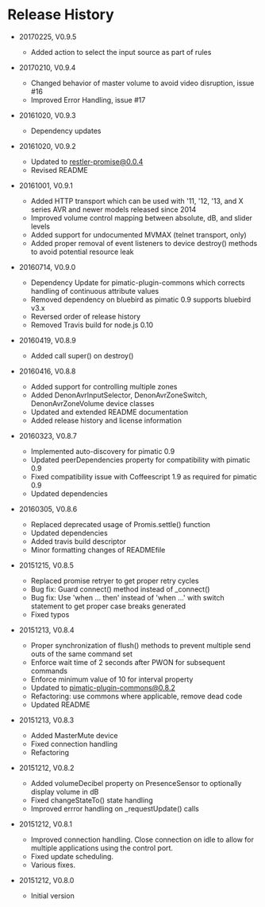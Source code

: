 # Release History

* 20170225, V0.9.5
    * Added action to select the input source as part of rules
    
* 20170210, V0.9.4
    * Changed behavior of master volume to avoid video disruption, issue #16 
    * Improved Error Handling, issue #17
    
* 20161020, V0.9.3
    * Dependency updates
    
* 20161020, V0.9.2
    * Updated to restler-promise@0.0.4
    * Revised README
    
* 20161001, V0.9.1
    * Added HTTP transport which can be used with '11, '12, '13, and X series AVR and newer models released since 2014
    * Improved volume control mapping between absolute, dB, and slider levels
    * Added support for undocumented MVMAX (telnet transport, only)
    * Added proper removal of event listeners to device destroy() methods to avoid potential resource leak
    
* 20160714, V0.9.0
    * Dependency Update for pimatic-plugin-commons which corrects handling of continuous attribute values
    * Removed dependency on bluebird as pimatic 0.9 supports bluebird v3.x
    * Reversed order of release history
    * Removed Travis build for node.js 0.10
    
* 20160419, V0.8.9
    * Added call super() on destroy()
    
* 20160416, V0.8.8
    * Added support for controlling multiple zones
    * Added DenonAvrInputSelector, DenonAvrZoneSwitch, DenonAvrZoneVolume device classes
    * Updated and extended README documentation
    * Added release history and license information

* 20160323, V0.8.7
    * Implemented auto-discovery for pimatic 0.9
    * Updated peerDependencies property for compatibility with pimatic 0.9
    * Fixed compatibility issue with Coffeescript 1.9 as required for pimatic 0.9
    * Updated dependencies

* 20160305, V0.8.6
    * Replaced deprecated usage of Promis.settle() function
    * Updated dependencies
    * Added travis build descriptor
    * Minor formatting changes of READMEfile

* 20151215, V0.8.5
    * Replaced promise retryer to get proper retry cycles
    * Bug fix: Guard connect() method instead of _connect()
    * Bug fix: Use 'when ... then' instead of 'when ...' with switch statement to get proper case breaks generated
    * Fixed typos

* 20151213, V0.8.4
    * Proper synchronization of flush() methods to prevent multiple send outs of the same command set
    * Enforce wait time of 2 seconds after PWON for subsequent commands
    * Enforce minimum value of 10 for interval property
    * Updated to pimatic-plugin-commons@0.8.2
    * Refactoring: use commons where applicable, remove dead code
    * Updated README

* 20151213, V0.8.3
    * Added MasterMute device
    * Fixed connection handling
    * Refactoring

* 20151212, V0.8.2
    * Added volumeDecibel property on PresenceSensor to optionally display volume in dB
    * Fixed changeStateTo() state handling
    * Improved errror handling on _requestUpdate() calls

* 20151212, V0.8.1
    * Improved connection handling. Close connection on idle to allow for multiple applications using the control port.
    * Fixed update scheduling.
    * Various fixes.

* 20151212, V0.8.0
    * Initial version
